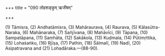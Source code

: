 +++
title = "090 लोहशङ्कुम् ऋजीषम्"

+++

(1) Tāmisra, (2) Andhatāmisra, (3) Mahāraurava, (4) Raurava, (5) Kālasūtra-Naraka, (6) Mahānaraka, (7) Sañjīvana, (8) Mahāvīci, (9) Tāpana, (10) Sampatāpana, (11) Saṃhāta, (12) Sakākola, (13) Kuḍmala, (14) Pūtimṛttika, (15) Lohaśaṅku, (16) Ṛjīṣa, (17) Pathin, (18) Śālmalī, (19) Nadī, (20) Asipatravana and (21) Lohadāraka.—(88-90).